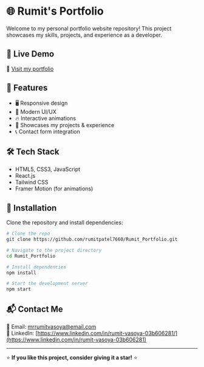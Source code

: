 # 🌐 Rumit's Portfolio

Welcome to my personal portfolio website repository! This project showcases my skills, projects, and experience as a developer.

## 🚀 Live Demo
🔗 [Visit my portfolio](https://rumitpatel7660.github.io/Rumit-Portfolio/)

## 📌 Features
- 🖥️ Responsive design
- 🎨 Modern UI/UX
- 🔥 Interactive animations
- 📂 Showcases my projects & experience
- 📞 Contact form integration

## 🛠️ Tech Stack
- HTML5, CSS3, JavaScript
- React.js
- Tailwind CSS
- Framer Motion (for animations)

## 📂 Installation
Clone the repository and install dependencies:
```sh
# Clone the repo
git clone https://github.com/rumitpatel7660/Rumit_Portfolio.git

# Navigate to the project directory
cd Rumit_Portfolio

# Install dependencies
npm install

# Start the development server
npm start
```

## 📬 Contact Me
📧 Email: [mrrumitvasoya@email.com](mailto:mrrumitvasoya@email.com)  
💼 LinkedIn: [https://www.linkedin.com/in/rumit-vasoya-03b606281/](https://www.linkedin.com/in/rumit-vasoya-03b606281)  

---

⭐ **If you like this project, consider giving it a star!** ⭐
